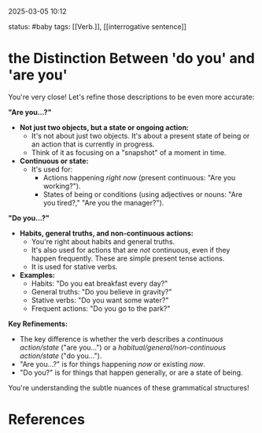 2025-03-05    10:12

status: #baby 
tags: [[Verb.]], [[interrogative sentence]]



# the Distinction Between 'do you' and 'are you'

You're very close! Let's refine those descriptions to be even more accurate:

**"Are you...?"**

- **Not just two objects, but a state or ongoing action:**
    - It's not about just two objects. It's about a present state of being or an action that is currently in progress.
    - Think of it as focusing on a "snapshot" of a moment in time.
- **Continuous or state:**
    - It's used for:
        - Actions happening _right now_ (present continuous: "Are you working?").
        - States of being or conditions (using adjectives or nouns: "Are you tired?," "Are you the manager?").

**"Do you...?"**

- **Habits, general truths, and non-continuous actions:**
    - You're right about habits and general truths.
    - It's also used for actions that are _not_ continuous, even if they happen frequently. These are simple present tense actions.
    - It is used for stative verbs.
- **Examples:**
    - Habits: "Do you eat breakfast every day?"
    - General truths: "Do you believe in gravity?"
    - Stative verbs: "Do you want some water?"
    - Frequent actions: "Do you go to the park?"

**Key Refinements:**

- The key difference is whether the verb describes a _continuous action/state_ ("are you...") or a _habitual/general/non-continuous action/state_ ("do you...").
- "Are you...?" is for things happening _now_ or existing _now_.
- "Do you?" is for things that happen generally, or are a state of being.

You're understanding the subtle nuances of these grammatical structures!


# References

